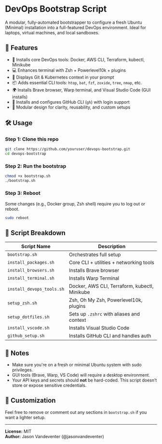 # DevOps Bootstrap Script

A modular, fully-automated bootstrapper to configure a fresh Ubuntu (Minimal) installation into a full-featured DevOps environment. Ideal for laptops, virtual machines, and local sandboxes.

## 🚀 Features

- 🧰 Installs core DevOps tools: Docker, AWS CLI, Terraform, kubectl, Minikube
- 💻 Enhances terminal with Zsh + Powerlevel10k + plugins
- 🧠 Displays Git & Kubernetes context in your prompt
- 📦 Adds essential CLI tools: `htop`, `bat`, `fzf`, `zoxide`, `tree`, `nmap`, etc.
- 🌍 Installs Brave browser, Warp terminal, and Visual Studio Code (GUI installs)
- 🔐 Installs and configures GitHub CLI (`gh`) with login support
- 🧹 Modular design for clarity, reusability, and custom setups

## 🛠️ Usage

### Step 1: Clone this repo

```bash
git clone https://github.com/youruser/devops-bootstrap.git
cd devops-bootstrap
```

### Step 2: Run the bootstrap

```bash
chmod +x bootstrap.sh
./bootstrap.sh
```

### Step 3: Reboot

Some changes (e.g., Docker group, Zsh shell) require you to log out or reboot.

```bash
sudo reboot
```

## 📁 Script Breakdown

| Script Name             | Description                                     |
|-------------------------|-------------------------------------------------|
| `bootstrap.sh`          | Orchestrates full setup                         |
| `install_packages.sh`   | Core CLI + utilities + networking tools         |
| `install_browsers.sh`   | Installs Brave browser                          |
| `install_terminal.sh`   | Installs Warp Terminal                          |
| `install_devops_tools.sh` | Docker, AWS CLI, Terraform, kubectl, Minikube |
| `setup_zsh.sh`          | Zsh, Oh My Zsh, Powerlevel10k, plugins          |
| `setup_dotfiles.sh`     | Sets up `.zshrc` with aliases and context       |
| `install_vscode.sh`     | Installs Visual Studio Code                     |
| `github_setup.sh`       | Installs GitHub CLI and handles auth            |

## 📎 Notes

- Make sure you're on a fresh or minimal Ubuntu system with sudo privileges.
- GUI tools (Brave, Warp, VS Code) will require a desktop environment.
- Your API keys and secrets should **not** be hard-coded. This script doesn’t store or expose sensitive credentials.

## 🧠 Customization

Feel free to remove or comment out any sections in `bootstrap.sh` if you want a lighter setup.

---

**License:** MIT  
**Author:** Jason Vandeventer (@jasonvandeventer)

